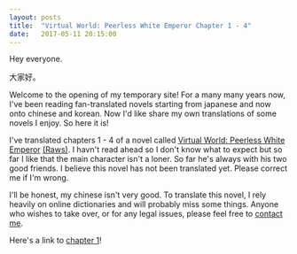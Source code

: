 ```yaml
---
layout: posts
title:  "Virtual World: Peerless White Emperor Chapter 1 - 4"
date:   2017-05-11 20:15:00
---
```


Hey everyone.

大家好。

Welcome to the opening of my temporary site! For a many many years now, I've been reading fan-translated novels starting from japanese and now onto chinese and korean. Now I'd like share my own translations of some novels I enjoy. So here it is!

I've translated chapters 1 - 4 of a novel called [Virtual World: Peerless White Emperor][vwpweTOC] [(Raws)][raw]. I havn't read ahead so I don't know what to expect but so far I like that the main character isn't a loner. So far he's always with his two good friends. I believe this novel has not been translated yet. Please correct me if I'm wrong. 

I'll be honest, my chinese isn't very good. To translate this novel, I rely heavily on online dictionaries and will probably miss some things. Anyone who wishes to take over, or for any legal issues, please feel free to [contact me][contact].

Here's a link to [chapter 1][vwpwe0001]!

[raw]: http://book.qidian.com/info/3332175
[contact]: {{site.url}}/contact/
[vwpweTOC]: {{site.url}}/translations/vwpwe/index.html
[vwpwe0001]: {{site.url}}/translations/vwpwe/0001.html
